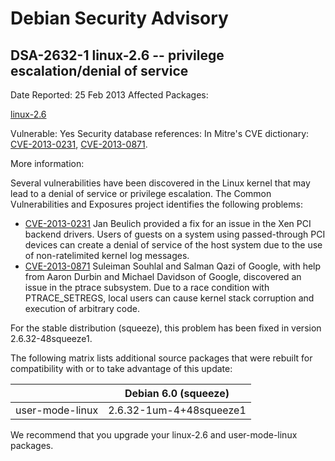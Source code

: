 
Debian Security Advisory
========================


DSA-2632-1 linux-2.6 -- privilege escalation/denial of service
--------------------------------------------------------------



Date Reported:
25 Feb 2013
Affected Packages:

[linux-2.6](https://packages.debian.org/src:linux-2.6)

Vulnerable:
Yes
Security database references:
In Mitre's CVE dictionary: [CVE-2013-0231](https://security-tracker.debian.org/tracker/CVE-2013-0231), [CVE-2013-0871](https://security-tracker.debian.org/tracker/CVE-2013-0871).  

More information:

Several vulnerabilities have been discovered in the Linux kernel that may lead
to a denial of service or privilege escalation. The Common Vulnerabilities and
Exposures project identifies the following problems:


* [CVE-2013-0231](https://security-tracker.debian.org/tracker/CVE-2013-0231)
Jan Beulich provided a fix for an issue in the Xen PCI backend drivers.
 Users of guests on a system using passed-through PCI devices can create
 a denial of service of the host system due to the use of non-ratelimited
 kernel log messages.
* [CVE-2013-0871](https://security-tracker.debian.org/tracker/CVE-2013-0871)
Suleiman Souhlal and Salman Qazi of Google, with help from Aaron Durbin
 and Michael Davidson of Google, discovered an issue in the
 ptrace subsystem. Due to a race condition with PTRACE\_SETREGS, local users
 can cause kernel stack corruption and execution of arbitrary code.


For the stable distribution (squeeze), this problem has been fixed in version
2.6.32-48squeeze1.


The following matrix lists additional source packages that were rebuilt for
compatibility with or to take advantage of this update:





|  | Debian 6.0 (squeeze) |
| --- | --- |
| user-mode-linux | 2.6.32-1um-4+48squeeze1 |



We recommend that you upgrade your linux-2.6 and user-mode-linux packages.





